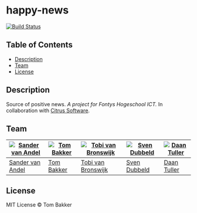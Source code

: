 # happy-news

[![Build Status](https://travis-ci.org/BakkerTom/happy-news.svg?branch=master)](https://travis-ci.org/BakkerTom/happy-news)

## Table of Contents
* [Description](#Description)
* [Team](#Team)
* [License](#License)

## Description

Source of positive news. _A project for Fontys Hogeschool ICT._ In collaboration with [Citrus Software](http://citrus.nl/).

## Team
[![Sander van Andel](https://avatars1.githubusercontent.com/u/25583174?v=3&s=400)](https://github.com/SanderVanAndel) | [![Tom Bakker](https://avatars0.githubusercontent.com/u/1022998?v=3&s=400)](https://github.com/BakkerTom) | [![Tobi van Bronswijk](https://avatars3.githubusercontent.com/u/20115031?v=3&s=400)](https://github.com/sternold) | [![Sven Dubbeld](https://avatars1.githubusercontent.com/u/4523069?v=3&s=400)](https://github.com/SvenDub) | [![Daan Tuller](https://avatars3.githubusercontent.com/u/15889244?v=3&s=400)](https://github.com/DaanTul)
---|---|---|---|---
[Sander van Andel](https://github.com/SanderVanAndel) | [Tom Bakker](https://github.com/BakkerTom) | [Tobi van Bronswijk](https://github.com/sternold) | [Sven Dubbeld](https://github.com/SvenDub) | [Daan Tuller](https://github.com/DaanTul)


## License

MIT License © Tom Bakker
